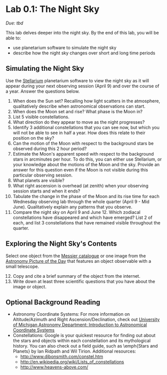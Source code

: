 # Lab 0.1: The Night Sky

*Due: tbd*

This lab delves deeper into the night sky. By the end of this lab, you will be able to:
 - use planetarium software to simulate the night sky
 - describe how the night sky changes over short and long time periods

## Simulating the Night Sky

Use the [Stellarium](http://www.stellarium.org/) planetarium software to view the night sky as it will appear during your next observing session (April 9) and over the course of a year. Answer the questions below.
  
1. When does the Sun set? Recalling how light scatters in the atmosphere, qualitatively describe when astronomical observations can start.
2. When does the Moon set and rise? What phase is the Moon in?
3. List 5 visible constellations.
4. What direction do they appear to move as the night progresses?
5. Identify 3 additional constellations that you can see now, but which you will not be able to see in half a year. How does this relate to their position on the sky? 
6. Can the motion of the Moon with respect to the background stars be observed during this 2 hour period? 
7. Estimate the Moon's apparent speed with respect to the background stars in arcminutes per hour. To do this, you can either use Stellarium, or your knowledge about the motions of the Moon and the sky. Provide an answer for this question even if the Moon is not visible during this particular observing session. 
8. What planets are visible?
9. What right ascension is overhead (at zenith) when your observing session starts and when it ends? 
10. Tabulate the change in the phase of the Moon and its rise time for each Wednesday observing lab through the whole quarter (April 9 - Mid June). Qualitatively explain any patterns that you observe.
11. Compare the night sky on April 9 and June 12. Which zodiacal constellations have disappeared and which have emerged? List 2 of each, and list 3 constellations that have remained visible throughout the quarter.


## Exploring the Night Sky's Contents

Select one object from the [Messier catalogue](http://en.wikipedia.org/wiki/List_of_Messier_objects) or one image from the [Astronomy Picture of the
Day](http://apod.nasa.gov) that features an object observable with a small telescope.

12. Copy and cite a brief summary of the object from the internet.
13. Write down at least three scientific questions that you have about the image or object.

## Optional Background Reading

 - Astronomy Coordinate Systems: For more information on Altitude/Azimuth and Right Ascension/Declination, check out [University of Michigan Astronomy Department: Introduction to Astronomical Coordinate Systems](https://web.archive.org/web/20190819025240/https://dept.astro.lsa.umich.edu/resources/ugactivities/Labs/coords/index.html)
 - Constellations: Google is your quickest resource for finding out about the stars and objects within each constellation and its mythological history. You can also check out a field guide, such as \emph{Stars and Planets} by Ian Ridpath and Wil Tirion. Additional resources:
    - http://www.dibonsmith.com/constel.htm
    - http://en.wikipedia.org/wiki/Lists_of_constellations
    - http://www.heavens-above.com/

